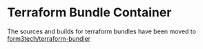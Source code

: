 # Terraform Bundle Container

The sources and builds for terraform bundles have been moved to [form3tech/terraform-bundler](https://github.com/form3tech/terraform-bundler)

